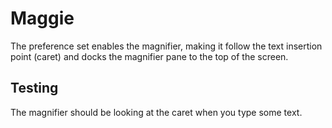 # Maggie

The preference set enables the magnifier, making it follow the text insertion point (caret) and docks the magnifier pane to the top of the screen.

## Testing

The magnifier should be looking at the caret when you type some text.
